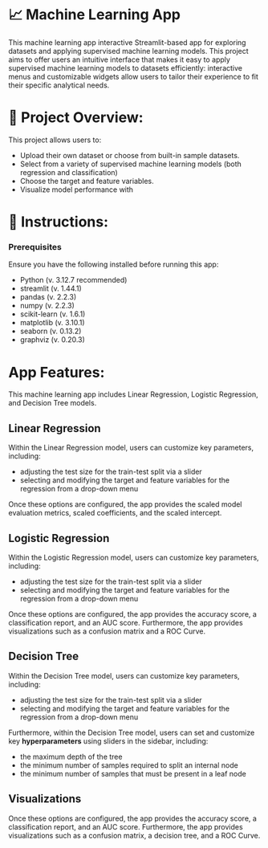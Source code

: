 # 📈 Machine Learning App
This machine learning app interactive Streamlit-based app for exploring datasets and applying supervised machine learning models. This project aims to offer users an intuitive interface that makes it easy to apply supervised machine learning models to datasets efficiently: interactive menus and customizable widgets allow users to tailor their experience to fit their specific analytical needs.

# 🚀 Project Overview:
This project allows users to:
- Upload their own dataset or choose from built-in sample datasets.
- Select from a variety of supervised machine learning models (both regression and classification)
- Choose the target and feature variables.
- Visualize model performance with 

# 🚀 Instructions:

### Prerequisites
Ensure you have the following installed before running this app:
- Python (v. 3.12.7 recommended)
- streamlit (v. 1.44.1)
- pandas (v. 2.2.3)
- numpy (v. 2.2.3)
- scikit-learn (v. 1.6.1)
- matplotlib (v. 3.10.1)
- seaborn (v. 0.13.2)
- graphviz (v. 0.20.3)



# App Features:

This machine learning app includes Linear Regression, Logistic Regression, and Decision Tree models.

## Linear Regression

Within the Linear Regression model, users can customize key parameters, including:
- adjusting the test size for the train-test split via a slider
- selecting and modifying the target and feature variables for the regression from a drop-down menu

Once these options are configured, the app provides the scaled model evaluation metrics, scaled coefficients, and the scaled intercept.

## Logistic Regression

Within the Logistic Regression model, users can customize key parameters, including:
- adjusting the test size for the train-test split via a slider
- selecting and modifying the target and feature variables for the regression from a drop-down menu

Once these options are configured, the app provides the accuracy score, a classification report, and an AUC score. Furthermore, the app provides visualizations such as a confusion matrix and a ROC Curve.

## Decision Tree

Within the Decision Tree model, users can customize key parameters, including:
- adjusting the test size for the train-test split via a slider
- selecting and modifying the target and feature variables for the regression from a drop-down menu

Furthermore, within the Decision Tree model, users can set and customize key **hyperparameters** using sliders in the sidebar, including:
- the maximum depth of the tree
- the minimum number of samples required to split an internal node
- the minimum number of samples that must be present in a leaf node

## Visualizations

Once these options are configured, the app provides the accuracy score, a classification report, and an AUC score. Furthermore, the app provides visualizations such as a confusion matrix, a decision tree, and a ROC Curve.
